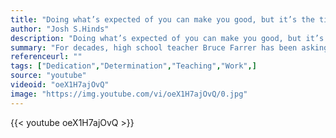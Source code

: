 ```yaml
---
title: "Doing what’s expected of you can make you good, but it’s the time you spend going above and beyond what’s required that makes you great!"
author: "Josh S.Hinds"
description: "Doing what’s expected of you can make you good, but it’s the time you spend going above and beyond what’s required that makes you great! - Josh S.Hinds quotes from GetInspired365.com"
summary: "For decades, high school teacher Bruce Farrer has been asking his students to write letters to their future selves. Twenty years later, he tracks down the students – wherever they are in the world – and mails their letters to them. The impact he has had on his students’ lives is profound and heartwarming. We love people who go beyond and we hope Bruce inspires you to go that extra step. The video was put together by WestJet."
referenceurl: ""
tags: ["Dedication","Determination","Teaching","Work",]
source: "youtube"
videoid: "oeX1H7ajOvQ"
image: "https://img.youtube.com/vi/oeX1H7ajOvQ/0.jpg"
---
```


{{< youtube oeX1H7ajOvQ >}}
